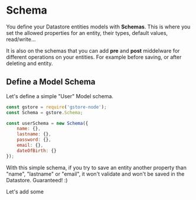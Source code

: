 # Schema

You define your Datastore entities models with **Schemas**. This is where you set the allowed properties for an entity, their types, default values, read/write...

It is also on the schemas that you can add **pre** and **post** middelware for different operations on your entities. For example before saving, or after deleting and entity. 

## Define a Model Schema

Let's define a simple "User" Model schema.

```js
const gstore = require('gstore-node');
const Schema = gstore.Schema;

const userSchema = new Schema({
    name: {},
    lastname: {},
    password: {},
    email: {},
    dateOfBirth: {}
});
```

With this simple schema, if you try to save an entity another property than "name", "lastname" or "email", it won't validate and won't be saved in the Datastore.
Guaranteed! :)

Let's add some 
